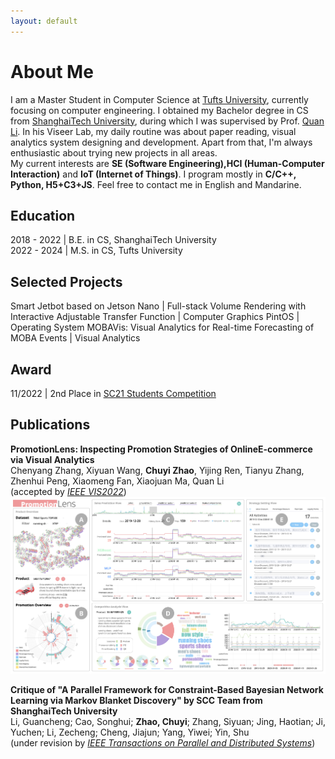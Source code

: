 ```yaml
---
layout: default
---
```

# About Me

I am a Master Student in Computer Science at [Tufts University](https://www.tufts.edu), currently focusing on computer engineering. I obtained my Bachelor degree in CS from [ShanghaiTech University](https://www.shanghaitech.edu.cn/eng/), during which I was supervised by Prof. [Quan Li](https://faculty.sist.shanghaitech.edu.cn/liquan/). In his Viseer Lab, my daily routine was about paper reading, visual analytics system designing and development. Apart from that, I'm always enthusiastic about trying new projects in all areas.     
My current interests are **SE (Software Engineering),HCI (Human-Computer Interaction)** and **IoT (Internet of Things)**. I program mostly in **C/C++, Python, H5+C3+JS**. Feel free to contact me in English and Mandarine.

## Education 

2018 - 2022  | B.E. in CS, ShanghaiTech University   
2022 - 2024  | M.S. in CS, Tufts University

## Selected Projects

Smart Jetbot based on Jetson Nano | Full-stack 
Volume Rendering with Interactive Adjustable Transfer Function | Computer Graphics
PintOS | Operating System
MOBAVis: Visual Analytics for Real-time Forecasting of MOBA Events | Visual Analytics

## Award

11/2022  |  2nd Place in [SC21 Students Competition](https://sc21.supercomputing.org/program/studentssc/student-cluster-competition/)   

## Publications

<b>PromotionLens: Inspecting Promotion Strategies of OnlineE-commerce via Visual Analytics</b>    
Chenyang Zhang, Xiyuan Wang, **Chuyi Zhao**, Yijing Ren, Tianyu Zhang, Zhenhui Peng, Xiaomeng Fan, Xiaojuan Ma, Quan Li    
(accepted by [_IEEE VIS2022_](http://ieeevis.org))
![promo_ui](assets/img/UI_00.jpg)   

<b>Critique of "A Parallel Framework for Constraint-Based Bayesian Network Learning via Markov Blanket Discovery" by SCC Team from ShanghaiTech University</b>    
Li, Guancheng; Cao, Songhui; **Zhao, Chuyi**; Zhang, Siyuan; Jing, Haotian; Ji, Yuchen; Li, Zecheng; Cheng, Jiajun; Yang, Yiwei; Yin, Shu    
(under revision by [_IEEE Transactions on Parallel and Distributed Systems_](https://ieeexplore.ieee.org/xpl/mostRecentIssue.jsp?punumber=71))
<!-- ## Blogs -->

<!-- Text can be **bold**, _italic_, or ~~strikethrough~~.
  -->
